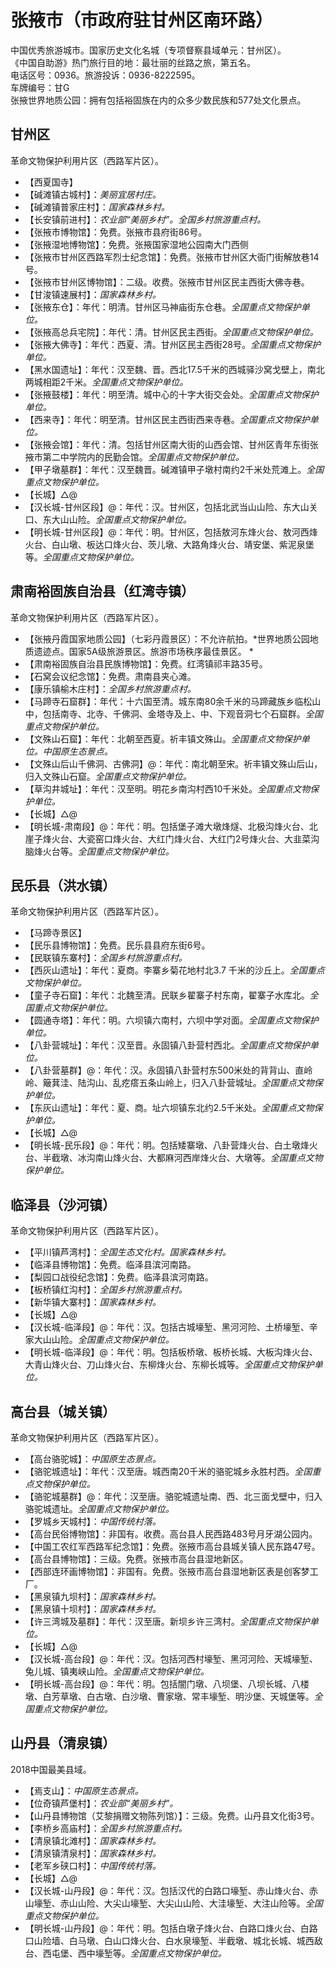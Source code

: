 # 张掖市（市政府驻甘州区南环路）  
中国优秀旅游城市。国家历史文化名城（专项督察县域单元：甘州区）。  
《中国自助游》热门旅行目的地：最壮丽的丝路之旅，第五名。  
电话区号：0936。旅游投诉：0936-8222595。  
车牌编号：甘G  
张掖世界地质公园：拥有包括裕固族在内的众多少数民族和577处文化景点。  

## 甘州区  
革命文物保护利用片区（西路军片区）。  
* 【西夏国寺】  
* 【碱滩镇古城村】：*美丽宜居村庄。*  
* 【碱滩镇普家庄村】：*国家森林乡村。*  
* 【长安镇前进村】：*农业部“美丽乡村”。全国乡村旅游重点村。*  
* 【张掖市博物馆】：免费。张掖市县府街86号。  
* 【张掖湿地博物馆】：免费。张掖国家湿地公园南大门西侧  
* 【张掖市甘州区西路军烈士纪念馆】：免费。张掖市甘州区大衙门街解放巷14号。  
* 【张掖市甘州区博物馆】：二级。收费。张掖市甘州区民主西街大佛寺巷。  
* 【甘浚镇速展村】：*国家森林乡村。*  
* 【张掖东仓】：年代：明清。甘州区马神庙街东仓巷。*全国重点文物保护单位。*  
* 【张掖高总兵宅院】：年代：清。甘州区民主西街。*全国重点文物保护单位。*  
* 【张掖大佛寺】：年代：西夏、清。甘州区民主西街28号。*全国重点文物保护单位。*  
* 【黑水国遗址】：年代：汉至魏、晋。西北17.5千米的西城驿沙窝戈壁上，南北两城相距2千米。*全国重点文物保护单位。*  
* 【张掖鼓楼】：年代：明至清。城中心的十字大街交会处。*全国重点文物保护单位。*  
* 【西来寺】：年代：明至清。甘州区民主西街西来寺巷。*全国重点文物保护单位。*  
* 【张掖会馆】：年代：清。包括甘州区南大街的山西会馆、甘州区青年东街张掖市第二中学院内的民勤会馆。*全国重点文物保护单位。*  
* 【甲子墩墓群】：年代：汉至魏晋。碱滩镇甲子墩村南约2千米处荒滩上。*全国重点文物保护单位。*  
* 【长城】△@  
* 【汉长城-甘州区段】@：年代：汉。甘州区，包括北武当山山险、东大山关口、东大山山险。*全国重点文物保护单位。*  
* 【明长城-甘州区段】@：年代：明。甘州区，包括敖河东烽火台、敖河西烽火台、白山墩、板达口烽火台、茨儿墩、大路角烽火台、靖安堡、紫泥泉堡等。*全国重点文物保护单位。*  

## 肃南裕固族自治县（红湾寺镇）  
革命文物保护利用片区（西路军片区）。  
* 【张掖丹霞国家地质公园】（七彩丹霞景区）：不允许航拍。*世界地质公园地质遗迹点。国家5A级旅游景区。旅游市场秩序最佳景区。 * 
* 【肃南裕固族自治县民族博物馆】：免费。红湾镇祁丰路35号。  
* 【石窝会议纪念馆】：免费。肃南县夹心滩。  
* 【康乐镇榆木庄村】：*全国乡村旅游重点村。*  
* 【马蹄寺石窟群】：年代：十六国至清。城东南80余千米的马蹄藏族乡临松山中，包括南寺、北寺、千佛洞、金塔寺及上、中、下观音洞七个石窟群。*全国重点文物保护单位。*  
* 【文殊山石窟】：年代：北朝至西夏。祈丰镇文殊山。*全国重点文物保护单位。中国原生态景点。*  
* 【文殊山后山千佛洞、古佛洞】@：年代：南北朝至宋。祈丰镇文殊山后山，归入文殊山石窟。*全国重点文物保护单位。*  
* 【草沟井城址】：年代：汉至明。明花乡南沟村西10千米处。*全国重点文物保护单位。*  
* 【长城】△@  
* 【明长城-肃南段】@：年代：明。包括堡子滩大墩烽燧、北极沟烽火台、北崖子烽火台、大瓷窑口烽火台、大红门烽火台、大红门2号烽火台、大韭菜沟脑烽火台等。*全国重点文物保护单位。*  

## 民乐县（洪水镇）  
革命文物保护利用片区（西路军片区）。  
* 【马蹄寺景区】  
* 【民乐县博物馆】：免费。民乐县县府东街6号。  
* 【民联镇东寨村】：*全国乡村旅游重点村。*  
* 【西灰山遗址】：年代：夏商。李寨乡菊花地村北3.7 千米的沙丘上。*全国重点文物保护单位。*  
* 【童子寺石窟】：年代：北魏至清。民联乡翟寨子村东南，翟寨子水库北。*全国重点文物保护单位。*  
* 【圆通寺塔】：年代：明。六坝镇六南村，六坝中学对面。*全国重点文物保护单位。*  
* 【八卦营城址】：年代：汉至晋。永固镇八卦营村西北。*全国重点文物保护单位。*  
* 【八卦营墓群】@：年代：汉。永固镇八卦营村东500米处的背背山、直岭岭、簸萁洼、陆沟山、乱疙瘩五条山岭上，归入八卦营城址。*全国重点文物保护单位。*  
* 【东灰山遗址】：年代：夏、商。址六坝镇东北约2.5千米处。*全国重点文物保护单位。*  
* 【长城】△@  
* 【明长城-民乐段】@：年代：明。包括矮寨墩、八卦营烽火台、白土墩烽火台、半截墩、冰沟南山烽火台、大都麻河西岸烽火台、大墩等。*全国重点文物保护单位。*  

## 临泽县（沙河镇）  
革命文物保护利用片区（西路军片区）。  
* 【平川镇芦湾村】：*全国生态文化村。国家森林乡村。*  
* 【临泽县博物馆】：免费。临泽县滨河南路。  
* 【梨园口战役纪念馆】：免费。临泽县滨河南路。  
* 【板桥镇红沟村】：*全国乡村旅游重点村。*  
* 【新华镇大寨村】：*国家森林乡村。*  
* 【长城】△@  
* 【汉长城-临泽段】@：年代：汉。包括古城壕堑、黑河河险、土桥壕堑、辛家大山山险。*全国重点文物保护单位。*  
* 【明长城-临泽段】@：年代：明。包括板桥墩、板桥长城、大板沟烽火台、大青山烽火台、刀山烽火台、东柳烽火台、东柳长城等。*全国重点文物保护单位。*  

## 高台县（城关镇）  
革命文物保护利用片区（西路军片区）。  
* 【高台骆驼城】：*中国原生态景点。*  
* 【骆驼城遗址】：年代：汉至唐。城西南20千米的骆驼城乡永胜村西。*全国重点文物保护单位。*  
* 【骆驼城墓群】@：年代：汉至唐。骆驼城遗址南、西、北三面戈壁中，归入骆驼城遗址。*全国重点文物保护单位。*  
* 【罗城乡天城村】：*中国传统村落。*  
* 【高台民俗博物馆】：非国有。收费。高台县人民西路483号月牙湖公园内。  
* 【中国工农红军西路军纪念馆】：免费。张掖市高台县城关镇人民东路47号。  
* 【高台县博物馆】：三级。免费。张掖市高台县湿地新区。  
* 【西部连环画博物馆】：非国有。免费。张掖市高台县湿地新区表是创客梦工厂。  
* 【黑泉镇九坝村】：*国家森林乡村。*  
* 【黑泉镇十坝村】：*国家森林乡村。*  
* 【许三湾城及墓群】：年代：汉至唐。新坝乡许三湾村。*全国重点文物保护单位。*  
* 【长城】△@  
* 【汉长城-高台段】@：年代：汉。包括河西村壕堑、黑河河险、天城壕堑、兔儿城、镇夷峡山险。*全国重点文物保护单位。*  
* 【明长城-高台段】@：年代：明。包括闇门墩、八坝堡、八坝长城、八楼墩、白芳草墩、白古墩、白沙墩、曹家墩、常丰壕堑、明沙堡、天城堡等。*全国重点文物保护单位。*  

## 山丹县（清泉镇）  
2018中国最美县域。  
* 【焉支山】：*中国原生态景点。*  
* 【位奇镇芦堡村】：*农业部“美丽乡村”。*  
* 【山丹县博物馆（艾黎捐赠文物陈列馆）】：三级。免费。山丹县文化街3号。  
* 【李桥乡高庙村】：*全国乡村旅游重点村。*  
* 【清泉镇北滩村】：*国家森林乡村。*  
* 【清泉镇清泉村】：*国家森林乡村。*  
* 【老军乡硖口村】：*中国传统村落。*  
* 【长城】△@  
* 【汉长城-山丹段】@：年代：汉。包括汉代的白路口壕堑、赤山烽火台、赤山壕堑、赤山山险、大尖山壕堑、大尖山山险、大洼壕堑、大注山险等。*全国重点文物保护单位。*  
* 【明长城-山丹段】@：年代：明。包括白墩子烽火台、白路口烽火台、白路口山险墙、白马墩、白山口烽火台、白水泉壕堑、半截墩、城北长城、城西敌台、西屯堡、西中壕堑等。*全国重点文物保护单位。*  